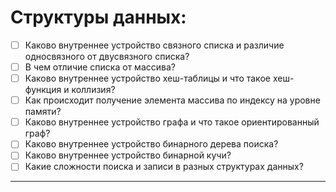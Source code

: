 # Структуры данных:

- [ ] Каково внутреннее устройство связного списка и различие односвязного от двусвязного списка?
- [ ] В чем отличие списка от массива?
- [ ] Каково внутреннее устройство хеш-таблицы и что такое хеш-функция и коллизия?
- [ ] Как происходит получение элемента массива по индексу на уровне памяти?
- [ ] Каково внутреннее устройство графа и что такое ориентированный граф?
- [ ] Каково внутреннее устройство бинарного дерева поиска?
- [ ] Каково внутреннее устройство бинарной кучи? 
- [ ] Какие сложности поиска и записи в разных структурах данных?

---
